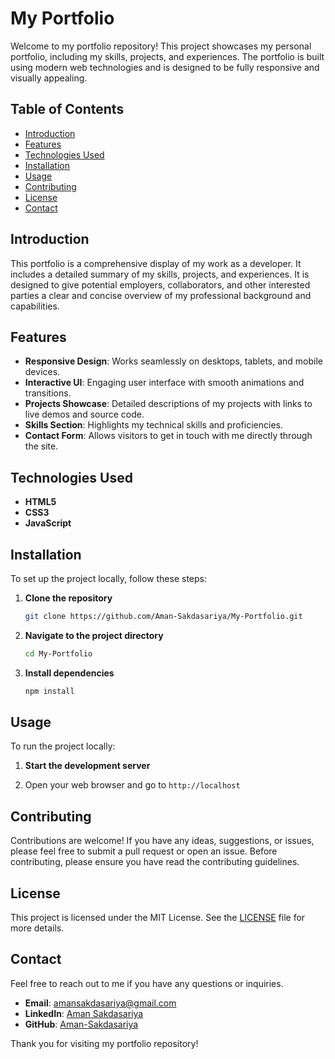 # My Portfolio

Welcome to my portfolio repository! This project showcases my personal portfolio, including my skills, projects, and experiences. The portfolio is built using modern web technologies and is designed to be fully responsive and visually appealing.

## Table of Contents

- [Introduction](#introduction)
- [Features](#features)
- [Technologies Used](#technologies-used)
- [Installation](#installation)
- [Usage](#usage)
- [Contributing](#contributing)
- [License](#license)
- [Contact](#contact)

## Introduction

This portfolio is a comprehensive display of my work as a developer. It includes a detailed summary of my skills, projects, and experiences. It is designed to give potential employers, collaborators, and other interested parties a clear and concise overview of my professional background and capabilities.

## Features

- **Responsive Design**: Works seamlessly on desktops, tablets, and mobile devices.
- **Interactive UI**: Engaging user interface with smooth animations and transitions.
- **Projects Showcase**: Detailed descriptions of my projects with links to live demos and source code.
- **Skills Section**: Highlights my technical skills and proficiencies.
- **Contact Form**: Allows visitors to get in touch with me directly through the site.

## Technologies Used

- **HTML5**
- **CSS3**
- **JavaScript**

## Installation

To set up the project locally, follow these steps:

1. **Clone the repository**
   ```bash
   git clone https://github.com/Aman-Sakdasariya/My-Portfolio.git
   ```
2. **Navigate to the project directory**
   ```bash
   cd My-Portfolio
   ```
3. **Install dependencies**
   ```bash
   npm install
   ```

## Usage

To run the project locally:

1. **Start the development server**
 
2. Open your web browser and go to `http://localhost`


## Contributing

Contributions are welcome! If you have any ideas, suggestions, or issues, please feel free to submit a pull request or open an issue. Before contributing, please ensure you have read the contributing guidelines.

## License

This project is licensed under the MIT License. See the [LICENSE](LICENSE) file for more details.

## Contact

Feel free to reach out to me if you have any questions or inquiries.

- **Email**: [amansakdasariya@gmail.com](mailto:amansakdasariya@gmail.com)
- **LinkedIn**: [Aman Sakdasariya](https://www.linkedin.com/in/aman-sakdasariya/)
- **GitHub**: [Aman-Sakdasariya](https://github.com/Aman-Sakdasariya)

Thank you for visiting my portfolio repository!
